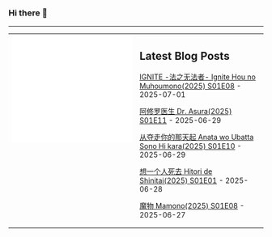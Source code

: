 ### Hi there 👋

<!--
**etng/etng** is a ✨ _special_ ✨ repository because its `README.md` (this file) appears on your GitHub profile.

Here are some ideas to get you started:

- 🔭 I’m currently working on ...
- 🌱 I’m currently learning ...
- 👯 I’m looking to collaborate on ...
- 🤔 I’m looking for help with ...
- 💬 Ask me about ...
- 📫 How to reach me: ...
- 😄 Pronouns: ...
- ⚡ Fun fact: ...
-->


---

<table>
<tr>
<td valign="top" width="50%">
<img src="metrics.svg" alt="Metric" />
</td>
<td valign="top" width="50%">

## Latest Blog Posts
<!-- blog start -->
[IGNITE -法之无法者- Ignite Hou no Muhoumono(2025) S01E08](http://www.fanxinzhui.com/rr/2621#S01E08) - 2025-07-01

[阿修罗医生 Dr. Asura(2025) S01E11](http://www.fanxinzhui.com/rr/2619#S01E11) - 2025-06-29

[从夺走你的那天起 Anata wo Ubatta Sono Hi kara(2025) S01E10](http://www.fanxinzhui.com/rr/2623#S01E10) - 2025-06-29

[想一个人死去 Hitori de Shinitai(2025) S01E01](http://www.fanxinzhui.com/rr/2628#S01E01) - 2025-06-28

[魔物 Mamono(2025) S01E08](http://www.fanxinzhui.com/rr/2620#S01E08) - 2025-06-27
<!-- blog end -->

</td></tr></table>

